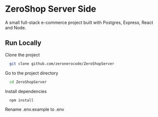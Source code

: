 # ZeroShop Server Side

A small full-stack e-commerce project built with Postgres, Express, React and Node.

## Run Locally
Clone the project

```bash
  git clone github.com/zeronerocode/ZeroShopServer
```
Go to the project directory

```bash
  cd ZeroShopServer
```
Install dependencies

```bash
  npm install
```
Rename .env.example to .env

